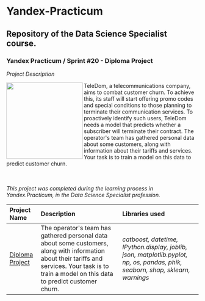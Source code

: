 # Yandex-Practicum <a id='diploma_project'></a>
## Repository of the Data Science Specialist course.
### Yandex Practicum / Sprint #20 - Diploma Project

*Project Description*

<img src="https://github.com/DimaDoesCode/Yandex_Practicum-Diploma_Project/blob/master/diploma_droject.png" width="200" height="200" align="left"/>

TeleDom, a telecommunications company, aims to combat customer churn. To achieve this, its staff will start offering promo codes and special conditions to those planning to terminate their communication services. To proactively identify such users, TeleDom needs a model that predicts whether a subscriber will terminate their contract. The operator's team has gathered personal data about some customers, along with information about their tariffs and services. Your task is to train a model on this data to predict customer churn.

<br clear="left"/><br>*This project was completed during the learning process in Yandex.Practicum, in the Data Science Specialist profession.*

| Project Name | Description | Libraries used |
| :---------------------- | :---------------------- | :---------------------- |
| [Diploma Project](diploma_project) | The operator's team has gathered personal data about some customers, along with information about their tariffs and services. Your task is to train a model on this data to predict customer churn.|<i> catboost, datetime, IPython.display, joblib, json, matplotlib.pyplot, np, os, pandas, phik, seaborn, shap, sklearn, warnings</i>